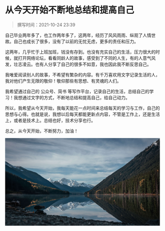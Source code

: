 # 从今天开始不断地总结和提高自己

> 撰写时间：2021-10-24 23:39

自己毕业两年多了，也工作两年多了，这两年，经历了风风雨雨、纵观了人情世故。自己也成长了很多，没有了以前的无忧无虑，更多的责任和压力。

这两年，几乎忙于上班加班，钱没有存到。也没有充实自己的生活，压力很大的时候，就打开网络论坛，看看同龄人的故事，感受到了不同的人生，有的人意气风发，壮志凌云。也有人分享了自己的很多不如意，我也因此我不断反思自己。

我唯爱阅读别人的故事，不希望有繁杂的内容。有千万喜欢用文字记录生活的人，我对他们产生无限的敬仰！敬仰那些有思想、有灵魂的人们。

我希望通过自己的 公众号、简书 等写作平台，记录自己的生活，总结自己的学习！我想通过文字的方式，不断地总结和提高自己，给自己动力。

所以，我希望从今天开始，我每天能花一点时间来总结每天的学习与工作，自己的思想与心得。也就是说，我想以后每天都能更新点内容，不管是工作上，还是生活上，或者是技术上。总结也好，技术分享也行。

总之，从今天开始，不断努力，加油！

![jonathan-letniak-LJJxRJm5-j4-unsplash (1).jpg](../img/16-01.jpeg)
